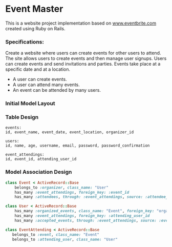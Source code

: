 # Event Master

This is a website project implementation based on www.eventbrite.com created using 
Ruby on Rails.

### Specifications:
Create a website where users can create events for other users to attend. The 
site allows users to create events and then manage user signups. Users can 
create events and send invitations and parties. Events take place at a specific 
date and at a location.

* A user can create events. 
* A user can attend many events. 
* An event can be attended by many users.

### Initial Model Layout
### Table Design
```
events:
id, event_name, event_date, event_location, organizer_id

users:
id, name, age, username, email, password, password_confirmation

event_attendings:
id, event_id, attending_user_id
```

### Model Association Design
```ruby
class Event < ActiveRecord::Base
    belongs_to :organizer, class_name: "User"
    has_many :event_attendings, foreign_key: :event_id
    has_many :attendees, through: :event_attendings, source: :attendee_id

class User < ActiveRecord::Base
    has_many :organized_events, class_name: "Event", foreign_key: "organizer_id"
    has_many :event_attendings, foreign_key: :attending_user_id
    has_many :accepted_events, through: :event_attendings, source: :event

class EventAttending < ActiveRecord::Base
   belongs_to :event, class_name: "Event"
   belongs_to :attending_user, class_name: "User"
```